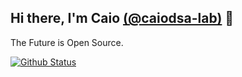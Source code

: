 ## Hi there, I'm Caio [(@caiodsa-lab)](https://github.com/caiodsa-lab) 👋

The Future is Open Source.

[![Github Status](https://github-readme-stats-anuraghazra1.vercel.app/api?username=caiodsa-lab&show_icons=true&include_all_commits=true&theme=dark)](https://github.com/caiodsa-lab)
